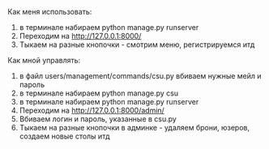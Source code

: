 Как меня использовать:

1) в терминале набираем python manage.py runserver
2) Переходим на http://127.0.0.1:8000/
3) Тыкаем на разные кнопочки - смотрим меню, регистрируемся итд

Как мной управлять:

1) в файл users/management/commands/csu.py вбиваем нужные мейл и пароль
2) в терминале набираем python manage.py csu
3) в терминале набираем python manage.py runserver
4) Переходим на http://127.0.0.1:8000/admin/
5) Вбиваем логин и пароль, указанные в csu.py
6) Тыкаем на разные кнопочки в админке - удаляем брони, юзеров, создаем новые столы итд